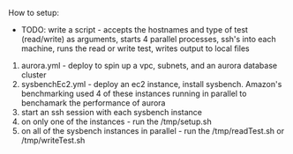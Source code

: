 How to setup:
- TODO: write a script - accepts the hostnames and type of test (read/write) as arguments, starts 4 parallel processes, ssh's into each machine, runs the read or write test, writes output to local files

1. aurora.yml - deploy to spin up a vpc, subnets, and an aurora database cluster
2. sysbenchEc2.yml - deploy an ec2 instance, install sysbench.  Amazon's benchmarking used 4 of these instances running in parallel to benchamark the performance of aurora
3. start an ssh session with each sysbench instance
4. on only one of the instances - run the /tmp/setup.sh
5. on all of the sysbench instances in parallel - run the /tmp/readTest.sh or /tmp/writeTest.sh
